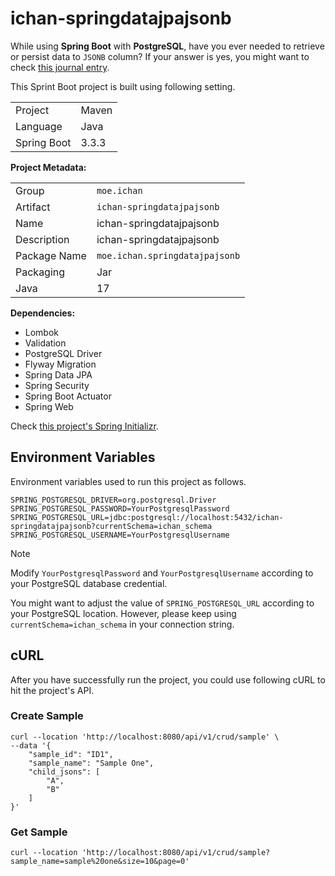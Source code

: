 # ichan-springdatajpajsonb

While using **Spring Boot** with **PostgreSQL**, have you ever needed to retrieve or persist data to `JSONB` column? If your answer is yes, you might want to check [this journal entry](https://journal.ichan.moe/spring-data-jpa-with-postgresqls-jsonb).

This Sprint Boot project is built using following setting.

| | |
| --- | --- |
| Project | Maven |
| Language | Java |
| Spring Boot | 3.3.3 |

**Project Metadata:**

| | |
| --- | --- |
| Group | `moe.ichan` |
| Artifact | `ichan-springdatajpajsonb` |
| Name | ichan-springdatajpajsonb |
| Description | ichan-springdatajpajsonb |
| Package Name | `moe.ichan.springdatajpajsonb` |
| Packaging | Jar |
| Java | 17 |

**Dependencies:**
- Lombok
- Validation
- PostgreSQL Driver
- Flyway Migration
- Spring Data JPA
- Spring Security
- Spring Boot Actuator
- Spring Web

Check [this project's Spring Initializr](https://start.spring.io/#!type=maven-project&language=java&platformVersion=3.3.3&packaging=jar&jvmVersion=17&groupId=moe.ichan&artifactId=ichan-springdatajpajsonb&name=ichan-springdatajpajsonb&description=ichan-springdatajpajsonb&packageName=moe.ichan.springdatajpajsonb&dependencies=lombok,validation,postgresql,flyway,data-jpa,security,actuator,web).

## Environment Variables

Environment variables used to run this project as follows.
```
SPRING_POSTGRESQL_DRIVER=org.postgresql.Driver
SPRING_POSTGRESQL_PASSWORD=YourPostgresqlPassword
SPRING_POSTGRESQL_URL=jdbc:postgresql://localhost:5432/ichan-springdatajpajsonb?currentSchema=ichan_schema
SPRING_POSTGRESQL_USERNAME=YourPostgresqlUsername
```

> [!NOTE]
> Modify `YourPostgresqlPassword` and `YourPostgresqlUsername` according to your PostgreSQL database credential.
> 
> You might want to adjust the value of `SPRING_POSTGRESQL_URL` according to your PostgreSQL location. However, please keep using `currentSchema=ichan_schema` in your connection string.

## cURL

After you have successfully run the project, you could use following cURL to hit the project's API.

### Create Sample
```shell
curl --location 'http://localhost:8080/api/v1/crud/sample' \
--data '{
    "sample_id": "ID1",
    "sample_name": "Sample One",
    "child_jsons": [
        "A",
        "B"
    ]
}'
```

### Get Sample
```shell
curl --location 'http://localhost:8080/api/v1/crud/sample?sample_name=sample%20one&size=10&page=0'
```
